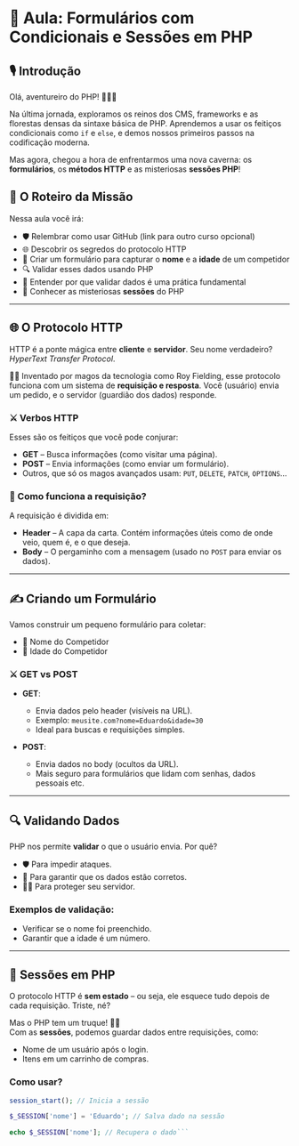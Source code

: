 # 📝 Aula: Formulários com Condicionais e Sessões em PHP

## 🎙️ Introdução

Olá, aventureiro do PHP! 🧙‍♂️✨

Na última jornada, exploramos os reinos dos CMS, frameworks e as florestas densas da sintaxe básica de PHP. Aprendemos a usar os feitiços condicionais como `if` e `else`, e demos nossos primeiros passos na codificação moderna.

Mas agora, chegou a hora de enfrentarmos uma nova caverna: os **formulários**, os **métodos HTTP** e as misteriosas **sessões PHP**!

## 📜 O Roteiro da Missão

Nessa aula você irá:

- 🛡️ Relembrar como usar GitHub (link para outro curso opcional)
- 🌐 Descobrir os segredos do protocolo HTTP
- 🧾 Criar um formulário para capturar o **nome** e a **idade** de um competidor
- 🔍 Validar esses dados usando PHP
- 🧠 Entender por que validar dados é uma prática fundamental
- 🎒 Conhecer as misteriosas **sessões** do PHP

---

## 🌐 O Protocolo HTTP

HTTP é a ponte mágica entre **cliente** e **servidor**. Seu nome verdadeiro? _HyperText Transfer Protocol_.

🧙‍♂️ Inventado por magos da tecnologia como Roy Fielding, esse protocolo funciona com um sistema de **requisição e resposta**. Você (usuário) envia um pedido, e o servidor (guardião dos dados) responde.

### ⚔️ Verbos HTTP

Esses são os feitiços que você pode conjurar:

- **GET** – Busca informações (como visitar uma página).
- **POST** – Envia informações (como enviar um formulário).
- Outros, que só os magos avançados usam: `PUT`, `DELETE`, `PATCH`, `OPTIONS`...

### 🧾 Como funciona a requisição?

A requisição é dividida em:

- **Header** – A capa da carta. Contém informações úteis como de onde veio, quem é, e o que deseja.
- **Body** – O pergaminho com a mensagem (usado no `POST` para enviar os dados).

---

## ✍️ Criando um Formulário

Vamos construir um pequeno formulário para coletar:

- 🧝 Nome do Competidor
- 🧓 Idade do Competidor

### ⚔️ GET vs POST

- **GET**:
  - Envia dados pelo header (visíveis na URL).
  - Exemplo: `meusite.com?nome=Eduardo&idade=30`
  - Ideal para buscas e requisições simples.

- **POST**:
  - Envia dados no body (ocultos da URL).
  - Mais seguro para formulários que lidam com senhas, dados pessoais etc.

---

## 🔍 Validando Dados

PHP nos permite **validar** o que o usuário envia. Por quê?

- 🛡️ Para impedir ataques.
- 🧼 Para garantir que os dados estão corretos.
- 🧙‍♂️ Para proteger seu servidor.

### Exemplos de validação:

- Verificar se o nome foi preenchido.
- Garantir que a idade é um número.

---

## 🧳 Sessões em PHP

O protocolo HTTP é **sem estado** – ou seja, ele esquece tudo depois de cada requisição. Triste, né?

Mas o PHP tem um truque! 🧠✨  
Com as **sessões**, podemos guardar dados entre requisições, como:

- Nome de um usuário após o login.
- Itens em um carrinho de compras.

### Como usar?

```php
session_start(); // Inicia a sessão

$_SESSION['nome'] = 'Eduardo'; // Salva dado na sessão

echo $_SESSION['nome']; // Recupera o dado```
